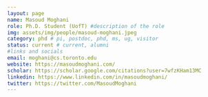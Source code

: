 ```yaml
---
layout: page
name: Masoud Moghani
role: Ph.D. Student (UofT) #description of the role
img: assets/img/people/masoud-moghani.jpeg
category: phd # pi, postdoc, phd, ms, ug, visitor
status: current # current, alumni
#links and socials
email: moghani@cs.toronto.edu
website: https://masoudmoghani.com/
scholar: https://scholar.google.com/citations?user=7wfzKHam13MC
linkedin: https://www.linkedin.com/in/masoudmoghani/
twitter: https://twitter.com/MasoudMoghani
---
```

